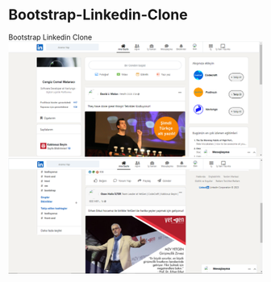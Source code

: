 # Bootstrap-Linkedin-Clone
Bootstrap Linkedin Clone
![linkedin](assets/linkedinclone.png)
![linkedin](assets/linkedinclone1.png)

